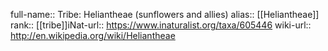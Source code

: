 

full-name:: Tribe: Heliantheae (sunflowers and allies)
alias:: [[Heliantheae]]
rank:: [[tribe]]iNat-url:: https://www.inaturalist.org/taxa/605446
wiki-url:: http://en.wikipedia.org/wiki/Heliantheae